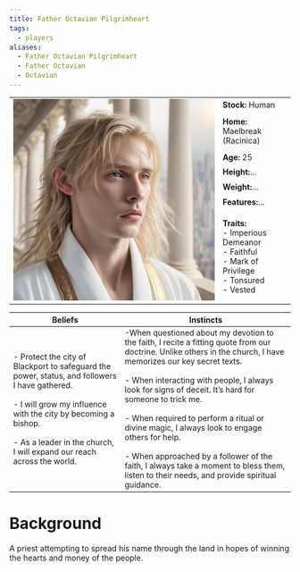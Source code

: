 ```yaml
---
title: Father Octavian Pilgrimheart
tags:
  - players
aliases:
  - Father Octavian Pilgrimheart
  - Father Octavian
  - Octavian
---
```


 <table>
  <tr>
    <td rowspan="8"><img src="../images/8ad9f3bb5d2e4269ad5d6c68281d21c1.jpeg" alt="Father Octavian"></td>
    <td><b><strong>Stock:</b></strong> Human</td>
  </tr>
  <tr>
    <td><b><strong>Home:</b></strong> Maelbreak (Racinica)</td>
  </tr>
    <tr>
    <td><b><strong>Age:</b></strong> 25</td>
  </tr>
    <tr>
    <td><b><strong>Height:</b></strong>...</td>
  </tr>
    <tr>
    <td><b><strong>Weight:</b></strong>...</td>
  </tr>
    <tr>
    <td><b><strong>Features:</b></strong>...</td>
  </tr>
   <tr>
    <td><b><strong>Traits:</b></strong><br> - Imperious Demeanor<br>- Faithful<br>- Mark of Privilege<br>- Tonsured<br>- Vested</td>
  </tr>
</table> 

| Beliefs | Instincts |
| ------- | --------- |
| - Protect the city of Blackport to safeguard the power, status, and followers I have gathered.<br><br>- I will grow my influence with the city by becoming a bishop.<br><br>- As a leader in the church, I will expand our reach across the world.| -When questioned about my devotion to the faith, I recite a fitting quote from our doctrine. Unlike others in the church, I have memorizes our key secret texts.<br><br>- When interacting with people, I always look for signs of deceit. It’s hard for someone to trick me.<br><br>- When required to perform a ritual or divine magic, I always look to engage others for help.<br><br>- When approached by a follower of the faith, I always take a moment to bless them, listen to their needs, and provide spiritual guidance. | 

# Background
A priest attempting to spread his name through the land in hopes of winning the hearts and money of the people.